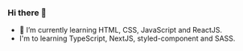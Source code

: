### Hi there 👋



- 🌱 I’m currently learning HTML, CSS, JavaScript and ReactJS.
- I'm to learning TypeScript, NextJS, styled-component and SASS.
